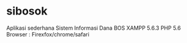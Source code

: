 # sibosok
Aplikasi sederhana Sistem Informasi Dana BOS
XAMPP 5.6.3
PHP 5.6
Browser : Firexfox/chrome/safari
